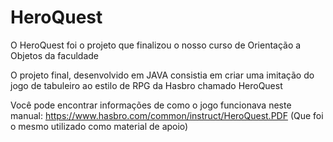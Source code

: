 # HeroQuest

O HeroQuest foi o projeto que finalizou o nosso curso de Orientação a Objetos da faculdade

O projeto final, desenvolvido em JAVA consistia em criar uma imitação do jogo de tabuleiro ao estilo de RPG da Hasbro chamado HeroQuest

Você pode encontrar informações de como o jogo funcionava neste manual: https://www.hasbro.com/common/instruct/HeroQuest.PDF (Que foi o mesmo utilizado como material de apoio)
